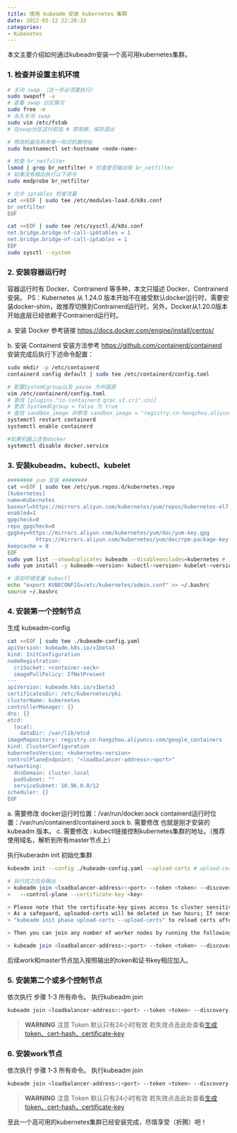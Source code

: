 ```yaml
---
title: 使用 kubeadm 安装 kubernetes 集群
date: 2022-05-12 22:28:33
categories: 
- Kubenetes
---
```


本文主要介绍如何通过kubeadm安装一个高可用kubernetes集群。

### 1. 检查并设置主机环境
``` bash
# 关闭 swap （这一步必须要执行）
sudo swapoff -a
# 查看 swap 分区情况
sudo free -m
# 永久关闭 swap
sudo vim /etc/fstab
# 在swap分区这行前加 # 禁用掉，保存退出

# 修改机器名称来唯一标识机器地址
sudo hostnamectl set-hostname <node-name>

# 检查 br_netfilter
lsmod | grep br_netfilter # 检查是否输出有 br_netfilter
# 如果没有输出执行以下命令
sudo modprobe br_netfilter

# 允许 iptables 检查流量
cat <<EOF | sudo tee /etc/modules-load.d/k8s.conf
br_netfilter
EOF

cat <<EOF | sudo tee /etc/sysctl.d/k8s.conf
net.bridge.bridge-nf-call-ip6tables = 1
net.bridge.bridge-nf-call-iptables = 1
EOF
sudo sysctl --system
```

### 2. 安装容器运行时
容器运行时有 Docker、Contrainerd 等多种，本文只描述 Docker、Contrainerd 安装。
 PS：Kubernetes 从 1.24.0 版本开始不在接受默认docker运行时，需要安装docker-shim，故推荐切换到Contrainerd运行时。另外，Docker从1.20.0版本开始底层已经依赖于Contrainerd运行时。

a. 安装 Docker 参考链接 https://docs.docker.com/engine/install/centos/

b. 安装 Containerd 安装方法参考 https://github.com/containerd/containerd
安装完成后执行下述命令配置：
``` bash
sudo mkdir -p /etc/containerd
containerd config default | sudo tee /etc/containerd/config.toml

# 配置SystemCgroup以及 pause 为中国源
vim /etc/containerd/config.toml
# 查找 [plugins."io.containerd.grpc.v1.cri".cni]
# 更改 SystemdCgroup = false 为 true
# 查找 sandbox_image 并修改 sandbox_image = "registry.cn-hangzhou.aliyuncs.com/google_containers/pause:3.6" （此处可以修改为私有源）
systemctl restart containerd
systemctl enable containerd

#如果机器上还有docker 
systemctl disable docker.service
```

### 3. 安装kubeadm、kubectl、kubelet
``` bash
######## yum 安装 ########
cat <<EOF | sudo tee /etc/yum.repos.d/kubernetes.repo
[kubernetes]
name=Kubernetes
baseurl=https://mirrors.aliyun.com/kubernetes/yum/repos/kubernetes-el7-x86_64/
enabled=1
gpgcheck=0
repo_gpgcheck=0
gpgkey=https://mirrors.aliyun.com/kubernetes/yum/doc/yum-key.gpg
         https://mirrors.aliyun.com/kubernetes/yum/doc/rpm-package-key.gpg
keepcache = 0
EOF
sudo yum list --showduplicates kubeadm --disableexcludes=kubernetes # 查看需要安装的版本（推荐安装比最新版本低两个次版本）
sudo yum install -y kubeadm-<version> kubectl-<version> kubelet-<version>

# 添加环境变量 kubectl
echo "export KUBECONFIG=/etc/kubernetes/admin.conf" >> ~/.bashrc
source ~/.bashrc
```

### 4. 安装第一个控制节点
生成 kubeadm-config
``` bash 
cat <<EOF | sudo tee ./kubeadm-config.yaml
apiVersion: kubeadm.k8s.io/v1beta3
kind: InitConfiguration
nodeRegistration:
  criSocket: <container-sock>
  imagePullPolicy: IfNotPresent
---
apiVersion: kubeadm.k8s.io/v1beta3
certificatesDir: /etc/kubernetes/pki
clusterName: kubernetes
controllerManager: {}
dns: {}
etcd:
  local:
    dataDir: /var/lib/etcd
imageRepository: registry.cn-hangzhou.aliyuncs.com/google_containers
kind: ClusterConfiguration
kubernetesVersion: <kubernetes-version>
controlPlaneEndpoint: "<loadbalancer-address>:<port>"
networking:
  dnsDomain: cluster.local
  podSubnet: ""
  serviceSubnet: 10.96.0.0/12
scheduler: {}
EOF
```
a. 需要修改 <container-sock> docker运行时位置：/var/run/docker.sock  containerd运行时位置：/var/run/containerd/containerd.sock
b. 需要修改 <kubernetes-version> 也就是刚才安装的kubeadm 版本。
c. 需要修改 <loadbalancer-address>:<port> kubectl链接控制kubernetes集群的地址。（推荐使用域名，解析到所有master节点上）

执行kuberadm init 初始化集群
``` bash
kubeadm init --config ./kubeadm-config.yaml --upload-certs # upload-certs 自动上传集群证书到各个节点

# 执行完之后会输出
> kubeadm join <loadbalancer-address>:<port> --token <token> --discovery-token-ca-cert-hash sha256:<hash> \
>	--control-plane --certificate-key <key>

> Please note that the certificate-key gives access to cluster sensitive data, keep it secret!
> As a safeguard, uploaded-certs will be deleted in two hours; If necessary, you can use
> "kubeadm init phase upload-certs --upload-certs" to reload certs afterward.

> Then you can join any number of worker nodes by running the following on each as root:

> kubeadm join <loadbalancer-address>:<port> --token <token> --discovery-token-ca-cert-hash sha256:<hash>

```
后续work和master节点加入按照输出的token和证书key相应加入。

### 5. 安装第二个或多个控制节点

依次执行 步骤 1-3 所有命令。
执行kubeadm join
``` bash
kubeadm join <loadbalancer-address>:<port> --token <token> --discovery-token-ca-cert-hash sha256:<hash> --control-plane --certificate-key <key>
```
> **WARNING**
> 注意 Token 默认只有24小时有效
> 若失效点击此处查看[生成token、cert-hash、certificate-key](/2022/06/02/kubeadm-used/)

### 6. 安装work节点
依次执行 步骤 1-3 所有命令。
执行kubeadm join
``` bash
kubeadm join <loadbalancer-address>:<port> --token <token> --discovery-token-ca-cert-hash sha256:<hash>
```
> **WARNING**
> 注意 Token 默认只有24小时有效
> 若失效点击此处查看[生成token、cert-hash、certificate-key](/2022/06/02/kubeadm-used/)

至此一个高可用的kubernetes集群已经安装完成，尽情享受（折腾）吧！
